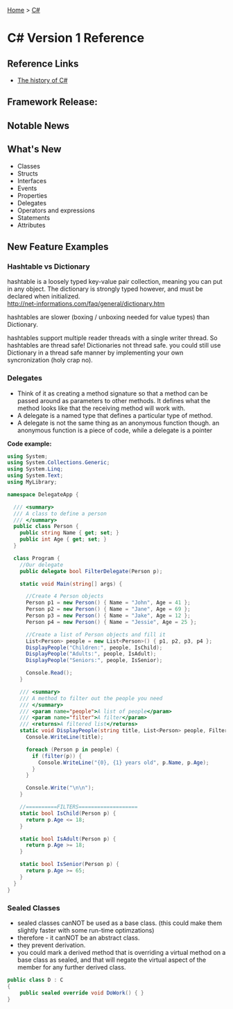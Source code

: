 [Home](../) > [C#](../csharp/)

# C# Version 1 Reference

## Reference Links

- [The history of C#](https://docs.microsoft.com/en-us/dotnet/csharp/whats-new/csharp-version-history)

## Framework Release:

## Notable News

## What's New

- Classes
- Structs
- Interfaces
- Events
- Properties
- Delegates
- Operators and expressions
- Statements
- Attributes

## New Feature Examples

### Hashtable vs Dictionary

hashtable is a loosely typed key-value pair collection, meaning you can put in any object. The dictionary is strongly typed however, and must be declared when initialized.  
http://net-informations.com/faq/general/dictionary.htm

hashtables are slower (boxing / unboxing needed for value types) than Dictionary.

hashtables support multiple reader threads with a single writer thread. So hashtables are thread safe! Dictionaries not thread safe. you could still use Dictionary in a thread safe manner by implementing your own syncronization (holy crap no).

### Delegates

- Think of it as creating a method signature so that a method can be passed around as parameters to other methods. It defines what the method looks like that the receiving method will work with.
- A delegate is a named type that defines a particular type of method.
- A delegate is not the same thing as an anonymous function though. an anonymous function is a piece of code, while a delegate is a pointer

**Code example:**

```csharp
using System;
using System.Collections.Generic;
using System.Linq;
using System.Text;
using MyLibrary;

namespace DelegateApp {

  /// <summary>
  /// A class to define a person
  /// </summary>
  public class Person {
    public string Name { get; set; }
    public int Age { get; set; }
  }

  class Program {
    //Our delegate
    public delegate bool FilterDelegate(Person p);

    static void Main(string[] args) {

      //Create 4 Person objects
      Person p1 = new Person() { Name = "John", Age = 41 };
      Person p2 = new Person() { Name = "Jane", Age = 69 };
      Person p3 = new Person() { Name = "Jake", Age = 12 };
      Person p4 = new Person() { Name = "Jessie", Age = 25 };

      //Create a list of Person objects and fill it
      List<Person> people = new List<Person>() { p1, p2, p3, p4 };
      DisplayPeople("Children:", people, IsChild);
      DisplayPeople("Adults:", people, IsAdult);
      DisplayPeople("Seniors:", people, IsSenior);

      Console.Read();
    }

    /// <summary>
    /// A method to filter out the people you need
    /// </summary>
    /// <param name="people">A list of people</param>
    /// <param name="filter">A filter</param>
    /// <returns>A filtered list</returns>
    static void DisplayPeople(string title, List<Person> people, FilterDelegate filter) {
      Console.WriteLine(title);

      foreach (Person p in people) {
        if (filter(p)) {
          Console.WriteLine("{0}, {1} years old", p.Name, p.Age);
        }
      }

      Console.Write("\n\n");
    }

    //==========FILTERS===================
    static bool IsChild(Person p) {
      return p.Age <= 18;
    }

    static bool IsAdult(Person p) {
      return p.Age >= 18;
    }

    static bool IsSenior(Person p) {
      return p.Age >= 65;
    }
  }
}
```

### Sealed Classes

- sealed classes canNOT be used as a base class. (this could make them slightly faster with some run-time optimzations)
- therefore - it canNOT be an abstract class.
- they prevent derivation.
- you could mark a derived method that is overriding a virtual method on a base class as sealed, and that will negate the virtual aspect of the member for any further derived class.

```csharp
public class D : C
{
    public sealed override void DoWork() { }
}
```

